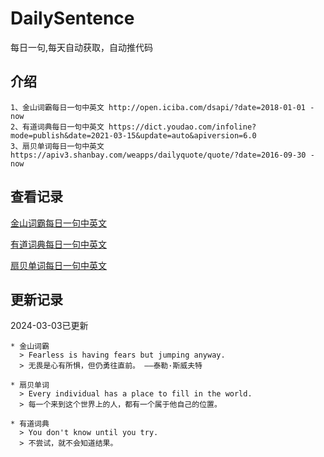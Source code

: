 # DailySentence

每日一句,每天自动获取，自动推代码

## 介绍

```
1、金山词霸每日一句中英文 http://open.iciba.com/dsapi/?date=2018-01-01 - now
2、有道词典每日一句中英文 https://dict.youdao.com/infoline?mode=publish&date=2021-03-15&update=auto&apiversion=6.0
3、扇贝单词每日一句中英文 https://apiv3.shanbay.com/weapps/dailyquote/quote/?date=2016-09-30 - now
```

## 查看记录

[金山词霸每日一句中英文](./data/iciba/)

[有道词典每日一句中英文](./data/youdao/)

[扇贝单词每日一句中英文](./data/shanbay/)

## 更新记录
2024-03-03已更新 
```
* 金山词霸
  > Fearless is having fears but jumping anyway.
  > 无畏是心有所惧，但仍勇往直前。 ——泰勒·斯威夫特

* 扇贝单词
  > Every individual has a place to fill in the world.
  > 每一个来到这个世界上的人，都有一个属于他自己的位置。

* 有道词典
  > You don't know until you try.
  > 不尝试，就不会知道结果。

```
